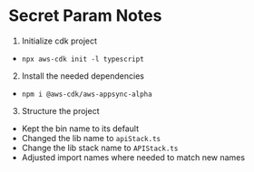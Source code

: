 # Secret Param Notes

1. Initialize cdk project

- `npx aws-cdk init -l typescript`

2. Install the needed dependencies

- `npm i @aws-cdk/aws-appsync-alpha`

3. Structure the project

- Kept the bin name to its default
- Changed the lib name to `apiStack.ts`
- Change the lib stack name to `APIStack.ts`
- Adjusted import names where needed to match new names
